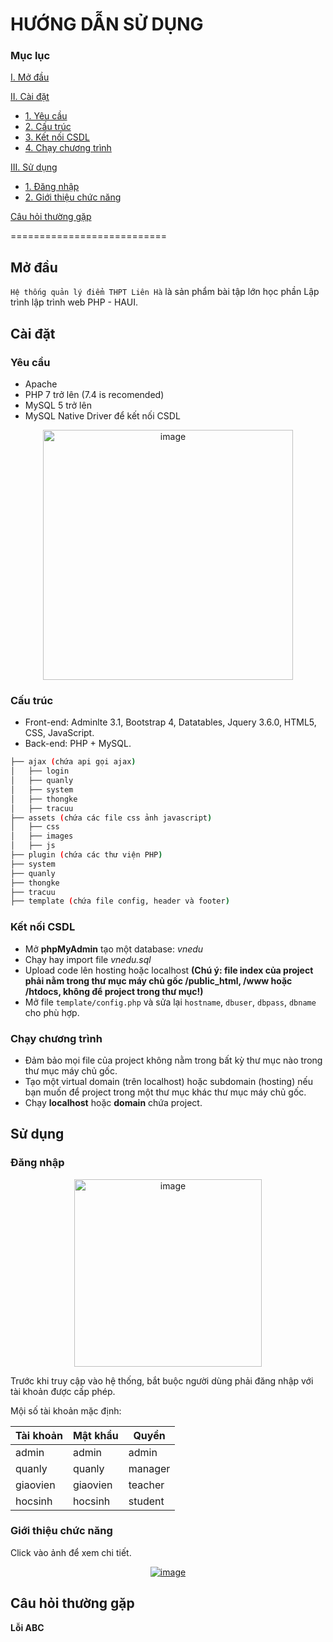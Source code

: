 # HƯỚNG DẪN SỬ DỤNG

### Mục lục

[I. Mở đầu](#begin)

[II. Cài đặt](#install)

- [1. Yêu cầu](#requirements)
- [2. Cấu trúc](#requirements)
- [3. Kết nối CSDL](#connectdb)
- [4. Chạy chương trình](#run)

[III. Sử dụng](#usage)

- [1. Đăng nhập](#login)
- [2. Giới thiệu chức năng](#functions)

[Câu hỏi thường gặp](#faq)

===========================

<a name="begin"></a>

## Mở đầu

`Hệ thống quản lý điểm THPT Liên Hà` là sản phẩm bài tập lớn học phần Lập trình lập trình web PHP - HAUI.

<a name="instal"></a>

## Cài đặt

<a name="requirements"></a>

### Yêu cầu

- Apache
- PHP 7 trở lên (7.4 is recomended)
- MySQL 5 trở lên
- MySQL Native Driver để kết nối CSDL

<p align="center"><a href="https://ibb.co/Gn2SwcR"><img width="400px" src="https://i.ibb.co/jbMXKgD/image.png" alt="image" border="0" /></a></p>

<a name="libraries"></a>

### Cấu trúc

- Front-end: Adminlte 3.1, Bootstrap 4, Datatables, Jquery 3.6.0, HTML5, CSS, JavaScript.
- Back-end: PHP + MySQL.

```bash
├── ajax (chứa api gọi ajax)
│   ├── login
│   ├── quanly
│   ├── system
│   ├── thongke
│   ├── tracuu
├── assets (chứa các file css ảnh javascript)
│   ├── css
│   ├── images
│   ├── js
├── plugin (chứa các thư viện PHP)
├── system
├── quanly
├── thongke
├── tracuu
├── template (chứa file config, header và footer)
```

<a name=connectdb></a>

### Kết nối CSDL

- Mở **phpMyAdmin** tạo một database: _vnedu_
- Chạy hay import file _vnedu.sql_
- Upload code lên hosting hoặc localhost **(Chú ý: file index của project phải nằm trong thư mục máy chủ gốc /public_html, /www hoặc /htdocs, không để project trong thư mục!)**
- Mở file `template/config.php` và sửa lại `hostname`, `dbuser`, `dbpass`, `dbname` cho phù hợp.

<a name="run"></a>

### Chạy chương trình

- Đảm bảo mọi file của project không nằm trong bất kỳ thư mục nào trong thư mục máy chủ gốc.
- Tạo một virtual domain (trên localhost) hoặc subdomain (hosting) nếu bạn muốn để project trong một thư mục khác thư mục máy chủ gốc.
- Chạy **localhost** hoặc **domain** chứa project.

<a name="usage"></a>

## Sử dụng

<a name="login"></a>

### Đăng nhập

<p align="center"><a href="https://ibb.co/qnWR53p"><img width="300px" src="https://i.ibb.co/cvCNLSQ/image.png" alt="image" border="0" /></a></p>

Trước khi truy cập vào hệ thống, bắt buộc người dùng phải đăng nhập với tài khoản được cấp phép.

Mội số tài khoản mặc định:

| Tài khoản | Mật khẩu | Quyền   |
| --------- | -------- | ------- |
| admin     | admin    | admin   |
| quanly    | quanly   | manager |
| giaovien  | giaovien | teacher |
| hocsinh   | hocsinh  | student |

<a name="functions"></a>

### Giới thiệu chức năng

Click vào ảnh để xem chi tiết.

<p align="center"><a href="https://ibb.co/PxpLGM3"><img src="https://i.ibb.co/H7vSTC1/image.png" alt="image" border="0" /></a></p>

<a name="faq"></a>

## Câu hỏi thường gặp

**Lỗi ABC**
